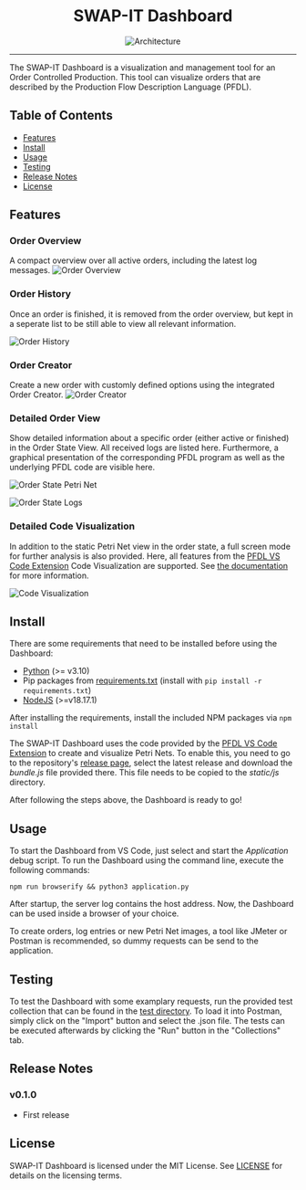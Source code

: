 <!--
SPDX-FileCopyrightText: The SWAP-IT Dashboard Contributors
SPDX-License-Identifier: MIT
-->

<div align="center">
  
SWAP-IT Dashboard
===========================

![Architecture](docs/architecture.png)

</div>

---

<div align="left">

The SWAP-IT Dashboard is a visualization and management tool for an Order Controlled Production.
This tool can visualize orders that are described by the Production Flow Description Language (PFDL).

## Table of Contents

<!-- TOC depthFrom:2 depthTo:2 updateOnSave:false -->

- [Features](#features)
- [Install](#install)
- [Usage](#usage)
- [Testing](#postman-test)
- [Release Notes](#release-notes)
- [License](#license)

## Features

### Order Overview

A compact overview over all active orders, including the latest log messages.
![Order Overview](docs/order_overview.png)

### Order History

Once an order is finished, it is removed from the order overview, but kept in a seperate list to be still able to view all relevant information.

![Order History](docs/order_history.png)

### Order Creator

Create a new order with customly defined options using the integrated Order Creator.
![Order Creator](docs/order_creator.png)

### Detailed Order View

Show detailed information about a specific order (either active or finished) in the Order State View. All received logs are listed here. Furthermore, a graphical presentation of the corresponding PFDL program as well as the underlying PFDL code are visible here.

![Order State Petri Net](docs/order_state_petri_net.png)

![Order State Logs](docs/order_state_logs.png)

### Detailed Code Visualization

In addition to the static Petri Net view in the order state, a full screen mode for further analysis is also provided. Here, all features from the [PFDL VS Code Extension](https://github.com/iml130/pfdl-vscode-extension) Code Visualization are supported. See [the documentation](https://github.com/iml130/pfdl-vscode-extension?tab=readme-ov-file#code-visualization) for more information.

![Code Visualization](docs/code_visualization.png)

## Install

There are some requirements that need to be installed before using the Dashboard:

- [Python](https://www.python.org/) (>= v3.10)
- Pip packages from [requirements.txt](requirements.txt) (install with `pip install -r requirements.txt`)
- [NodeJS](https://nodejs.org/en/) (>=v18.17.1)

After installing the requirements, install the included NPM packages via `npm install`

The SWAP-IT Dashboard uses the code provided by the [PFDL VS Code Extension](https://github.com/iml130/pfdl-vscode-extension) to create and visualize Petri Nets. To enable this, you need to go to the repository's [release page](https://github.com/iml130/pfdl-vscode-extension/releases), select the latest release and download the _bundle.js_ file provided there. This file needs to be copied to the _static/js_ directory.

After following the steps above, the Dashboard is ready to go!

## Usage

To start the Dashboard from VS Code, just select and start the _Application_ debug script. To run the Dashboard using the command line, execute the following commands:

```
npm run browserify && python3 application.py
```

After startup, the server log contains the host address.
Now, the Dashboard can be used inside a browser of your choice.

To create orders, log entries or new Petri Net images, a tool like JMeter or Postman is recommended, so dummy requests can be send to the application.

## Testing

To test the Dashboard with some examplary requests, run the provided test collection that can be found in the [test directory](test). To load it into Postman, simply click on the "Import" button and select the .json file. The tests can be executed afterwards by clicking the "Run" button in the "Collections" tab.

## Release Notes

### v0.1.0

- First release

## License

SWAP-IT Dashboard is licensed under the MIT License. See [LICENSE](LICENSE) for details on the licensing terms.
